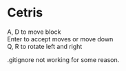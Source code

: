 # Cetris

A, D to move block<br>
Enter to accept moves or move down<br>
Q, R to rotate left and right<br>

.gitignore not working for some reason.
